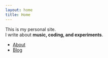 ```yaml
---
layout: home
title: Home
---
```


This is my personal site.  
I write about **music, coding, and experiments**.

- [About](about.md)
- [Blog](blog.md)
